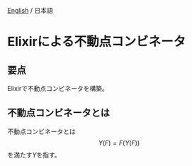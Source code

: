 [English](./README.md) / 日本語

# Elixirによる不動点コンビネータ

## 要点
Elixirで不動点コンビネータを構築。

## 不動点コンビネータとは
不動点コンビネータとは
$$
Y(F) = F(Y(F))
$$
を満たす$Y$を指す。
